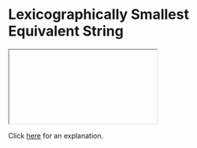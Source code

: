 # Lexicographically Smallest Equivalent String 

<iframe></iframe>

Click [here](Explanation.md) for an explanation.

